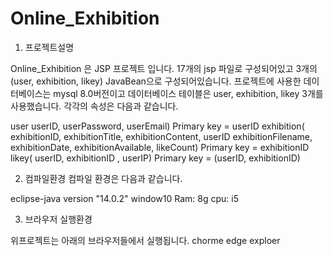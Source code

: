 # Online_Exhibition

1. 프로젝트설명

Online_Exhibition 은 JSP 프로젝트 입니다.
17개의 jsp 파일로 구성되어있고 3개의(user, exhibition, likey) JavaBean으로 구성되어있습니다.
프로젝트에 사용한 데이터베이스는 mysql 8.0버전이고 데이터베이스 테이블은 user, exhibition, likey 3개를 사용했습니다. 각각의 속성은 다음과 같습니다.

user userID, userPassword, userEmail) Primary key = userID
exhibition( exhibitionID, exhibitionTitle, exhibitionContent, userID exhibitionFilename, exhibitionDate, exhibitionAvailable, likeCount) Primary key = exhibitionID
likey( userID, exhibitionID , userIP) Primary key = (userID, exhibitionID)


2. 컴파일환경
컴파일 환경은 다음과 같습니다.

eclipse-java version "14.0.2"
window10
Ram: 8g  cpu: i5


3. 브라우저 실행환경

위프로젝트는 아래의 브라우저들에서 실행됩니다.
chorme
edge
exploer
